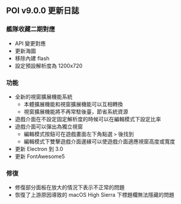 ## POI v9.0.0 更新日誌
### 艦隊收藏二期對應
- API 變更對應
- 更新海圖
- 移除內建 flash
- 設定預設解析度為 1200x720
### 功能
- 全新的視窗擴展機能系統
  - 本體擴展機能和視窗擴展機能可以互相轉換
  - 視窗擴展機能將不再常駐後臺，節省系統資源
- 遊戲介面在不設定固定解析度的時候可以在編輯模式下設定比率
- 遊戲介面可以彈出為獨立視窗
  - 編輯模式按鈕可在遊戲畫面左下角點選 `>` 後找到
  - 編輯模式下雙擊遊戲介面邊緣可以使遊戲介面適應視窗高度或寬度
- 更新 Electron 到 3.0
- 更新 FontAwesome5
### 修復
- 修復部分面板在放大的情況下表示不正常的問題
- 恢復了上游原因導致的 macOS High Sierra 下標題欄無法隱藏的問題
